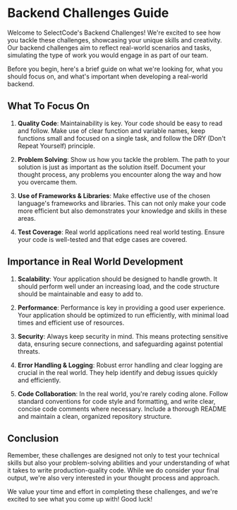 # Backend Challenges Guide

Welcome to SelectCode's Backend Challenges! We're excited to see how you tackle these challenges, showcasing your unique
skills and creativity. Our backend challenges aim to reflect real-world scenarios and tasks, simulating the type of work
you would engage in as part of our team.

Before you begin, here's a brief guide on what we're looking for, what you should focus on, and what's important when
developing a real-world backend.

## What To Focus On

1. **Quality Code**: Maintainability is key. Your code should be easy to read and follow. Make use of clear function and
   variable names, keep functions small and focused on a single task, and follow the DRY (Don't Repeat Yourself)
   principle.

2. **Problem Solving**: Show us how you tackle the problem. The path to your solution is just as important as the
   solution itself. Document your thought process, any problems you encounter along the way and how you overcame them.

3. **Use of Frameworks & Libraries**: Make effective use of the chosen language's frameworks and libraries. This can not
   only make your code more efficient but also demonstrates your knowledge and skills in these areas.

4. **Test Coverage**: Real world applications need real world testing. Ensure your code is well-tested and that edge
   cases are covered.

## Importance in Real World Development

1. **Scalability**: Your application should be designed to handle growth. It should perform well under an increasing
   load, and the code structure should be maintainable and easy to add to.

2. **Performance**: Performance is key in providing a good user experience. Your application should be optimized to run
   efficiently, with minimal load times and efficient use of resources.

3. **Security**: Always keep security in mind. This means protecting sensitive data, ensuring secure connections, and
   safeguarding against potential threats.

4. **Error Handling & Logging**: Robust error handling and clear logging are crucial in the real world. They help
   identify and debug issues quickly and efficiently.

5. **Code Collaboration**: In the real world, you're rarely coding alone. Follow standard conventions for code style and
   formatting, and write clear, concise code comments where necessary. Include a thorough README and maintain a clean,
   organized repository structure.

## Conclusion

Remember, these challenges are designed not only to test your technical skills but also your problem-solving abilities
and your understanding of what it takes to write production-quality code. While we do consider your final output, we're
also very interested in your thought process and approach.

We value your time and effort in completing these challenges, and we're excited to see what you come up with! Good luck!
